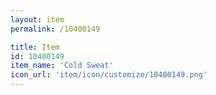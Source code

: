 ```yaml
---
layout: item
permalink: /10400149

title: Item
id: 10400149
item_name: 'Cold Sweat'
icon_url: 'item/icon/customize/10400149.png'
---
```

